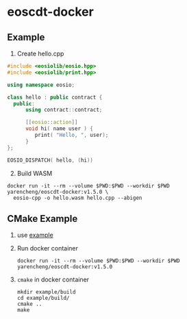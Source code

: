 # eoscdt-docker

## Example

1. Create hello.cpp

  ```cpp
  #include <eosiolib/eosio.hpp>
  #include <eosiolib/print.hpp>

  using namespace eosio;

  class hello : public contract {
    public:
        using contract::contract;

        [[eosio::action]]
        void hi( name user ) {
           print( "Hello, ", user);
        }
  };

  EOSIO_DISPATCH( hello, (hi))

  ```

2. Build WASM

  ```
  docker run -it --rm --volume $PWD:$PWD --workdir $PWD yarencheng/eoscdt-docker:v1.5.0 \
    eosio-cpp -o hello.wasm hello.cpp --abigen
  ```

## CMake Example

1. use [example](/example)

2. Run docker container
   ```
   docker run -it --rm --volume $PWD:$PWD --workdir $PWD yarencheng/eoscdt-docker:v1.5.0
   ```
3. `cmake` in docker container
   ```
   mkdir example/build
   cd example/build/
   cmake ..
   make
   ```